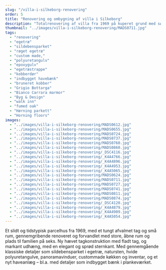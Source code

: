 ```yaml
---
slug: "/villa-i-silkeborg-renovering"
order: 5
title: "Renovering og ombygning af villa i Silkeborg"
description: "Totalrenovering af villa fra 1969 på kuperet grund med søudsigt"
thumbnail: "../images/villa-i-silkeborg-renovering/MADS0711.jpg"
tags:
  - "renovering"
  - "egetræ"
  - "sildebensparket"
  - "røget egetræ"
  - "custom made,"
  - "polyuretangulv"
  - "epoxygulv"
  - "egetræstrappe"
  - "kobberdør"
  - "indbygget havebænk"
  - "bruneret kobber"
  - "Grigio Bottarga"
  - "Bianco Carrara marmor"
  - "Byg & Design"
  - "walk inn"
  - "fumed oak"
  - "Hørning parkett"
  - "Horning floors"
images:
  - "../images/villa-i-silkeborg-renovering/MADS0612.jpg"
  - "../images/villa-i-silkeborg-renovering/MADS0655.jpg"
  - "../images/villa-i-silkeborg-renovering/MADS0724.jpg"
  - "../images/villa-i-silkeborg-renovering/MADS0737.jpg"
  - "../images/villa-i-silkeborg-renovering/MADS0760.jpg"
  - "../images/villa-i-silkeborg-renovering/MADS0860.jpg"
  - "../images/villa-i-silkeborg-renovering/_DSC4116.jpg"
  - "../images/villa-i-silkeborg-renovering/_K4A4766.jpg"
  - "../images/villa-i-silkeborg-renovering/_K4A4896.jpg"
  - "../images/villa-i-silkeborg-renovering/_K4A4953.jpg"
  - "../images/villa-i-silkeborg-renovering/_K4A5065.jpg"
  - "../images/villa-i-silkeborg-renovering/MADS0624.jpg"
  - "../images/villa-i-silkeborg-renovering/MADS0711.jpg"
  - "../images/villa-i-silkeborg-renovering/MADS0727.jpg"
  - "../images/villa-i-silkeborg-renovering/MADS0741.jpg"
  - "../images/villa-i-silkeborg-renovering/MADS0811.jpg"
  - "../images/villa-i-silkeborg-renovering/MADS0874.jpg"
  - "../images/villa-i-silkeborg-renovering/_DSC4120.jpg"
  - "../images/villa-i-silkeborg-renovering/_K4A4879.jpg"
  - "../images/villa-i-silkeborg-renovering/_K4A4909.jpg"
  - "../images/villa-i-silkeborg-renovering/_K4A5054.jpg"
---
```


Et slidt og tidstypisk parcelhus fra 1969, med et tungt afvalmet tag og små rum, gennemgribende renoveret og forvandlet med store, åbne rum og plads til familien på seks. Ny hævet tagkonstruktion med fladt tag, og markant udhæng, med en elegant og sprød sternkant. Med gennemgående klassiske detaljer som sildebensparket i egetræ, natursten, hvide polyuretangulve, panoramavinduer, custommade køkken og inventar, og et nyt haveanlæg – bl.a. med detaljer som indbygget bænk i plankeværket.
